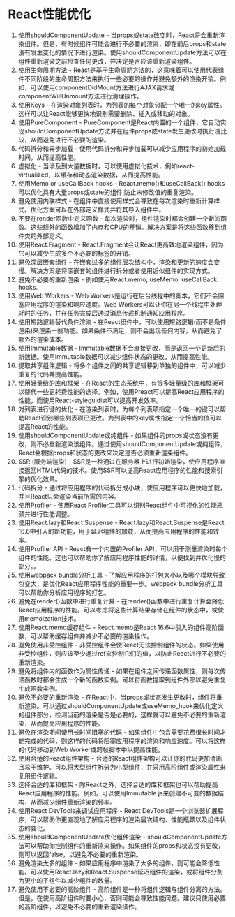 # React性能优化



1. 使用shouldComponentUpdate - 当props或state改变时，React将会重新渲染组件。但是，有时候组件可能会进行不必要的渲染，即在前后props和state没有发生变化的情况下进行渲染。使用shouldComponentUpdate方法可以在组件重新渲染之前检查任何更改，并决定是否应该重新渲染组件。
2. 使用生命周期方法 - React是基于生命周期方法的，这意味着可以使用代表组件不同阶段的生命周期方法来执行一些必要的操作并避免额外的渲染开销。例如，可以使用componentDidMount方法进行AJAX请求或componentWillUnmount方法进行清理操作。
3. 使用Keys - 在渲染对象列表时，为列表的每个对象分配一个唯一的key属性。这样可以让React能够更快地识别需要删除、插入或移动的对象。
4. 使用PureComponent - PureComponent是React内置的一个组件，它自动实现shouldComponentUpdate方法并在组件props或state发生更改时执行浅比较，从而避免进行不必要的渲染。
5. 代码拆分和异步加载 - 使用代码拆分和异步加载可以减少应用程序的初始加载时间，从而提高性能。
6. 虚拟化 - 当涉及到大量数据时，可以使用虚拟化技术，例如react-virtualized，以缓存和动态渲染数据，从而提高性能。
7. 使用Memo or useCallBack hooks - React.memo()和useCallBack() hooks可以优化具有大量props或state的组件,防止未修改值的重复渲染。
8. 避免使用内联样式 - 在组件中直接使用样式会导致在每次渲染时重新计算样式。优化方案可以在外部定义样式并将其导入组件中。
9. 不要在render函数中定义函数 - 每次渲染时，组件渲染时都会创建一个新的函数。这些额外的函数增加了内存和CPU的开销。解决方案是将这些函数移到组件类的外部定义。
10. 使用React.Fragment - React.Fragment会让React更高效地渲染组件，因为它可以减少生成多个不必要的标签的开销。
11. 避免深层嵌套组件 - 在嵌套过多的组件层次结构中，渲染和更新的速度会变慢。解决方案是将深嵌套的组件进行拆分或者使用近似组件的实现方式。
12. 避免不必要的重新渲染 - 例如使用React.memo, useMemo, useCallBack hooks.
13. 使用Web Workers - Web Workers是运行在后台线程中的脚本，它们不会阻塞应用程序的渲染和响应速度。Web Workers可以让你在另一个线程中处理耗时的任务，并在任务完成后通过消息传递机制通知应用程序。
14. 使用短路逻辑替代条件渲染 - 在React组件中，可以使用短路逻辑(而不是条件渲染)来渲染一些功能。如果条件不满足，则不会出现任何内容，从而避免了额外的渲染成本。
15. 使用Immutable数据 - Immutable数据不会直接更改，而是返回一个更新后的新数据。使用Immutable数据可以减少组件状态的更改，从而提高性能。
16. 提取共享组件逻辑 - 将多个组件之间的共享逻辑移到单独的组件中，可以减少重复的代码并提高性能。
17. 使用轻量级的库和框架 - 在React的生态系统中，有很多轻量级的库和框架可以替代一些更耗费性能的选择。例如，使用Preact可以提高React应用程序的性能，而使用React-styleguidist可以提高开发效率。
18. 对列表进行键的优化 - 在渲染列表时，为每个列表项指定一个唯一的键可以帮助React识别哪些列表项已更改。为列表中的key属性指定一个恰当的值可以提高React的性能。
19. 使用shouldComponentUpdate或纯组件 - 如果组件的props或状态没有更改，则不必重新渲染该组件。通过使用shouldComponentUpdate或纯组件，React会根据props和状态的更改来决定是否必须重新渲染组件。
20. SSR (服务端渲染) - SSR是一种通过在服务器上进行初始渲染，使应用程序直接返回HTML代码的技术。使用SSR可以提高React应用程序的性能和搜索引擎的优化效果。
21. 代码拆分 - 通过将应用程序的代码拆分成小块，使应用程序可以更快地加载，并且React只会渲染当前所需的内容。
22. 使用Profiler - 使用React Profiler工具可以识别React组件中可视化的性能瓶颈并进行性能调整。
23. 使用React.lazy和React.Suspense - React.lazy和React.Suspense是React 16.6中引入的新功能，用于延迟组件的加载，从而提高应用程序的性能和效率。
24. 使用Profiler API - React有一个内置的Profiler API，可以用于测量渲染时每个组件的性能。这也可以帮助你了解应用程序性能的详情，以便找到并优化慢的部分。。
25. 使用webpack bundle分析工具 - 了解应用程序的打包大小以及哪个模块导致包变大，是优化React应用程序性能的重要一步。webpack bundle分析工具可以帮助你分析应用程序的打包。
26. 避免在render()函数中进行重复计算 - 在render()函数中进行重复计算会降低React应用程序的性能。可以考虑将这些计算结果存储在组件的状态中，或使用memoization技术。
27. 使用React.memo缓存组件 - React.memo是React 16.6中引入的组件高阶函数，可以帮助缓存组件并减少不必要的渲染操作。
28. 避免使用非受控组件 - 非受控组件会使React无法控制组件的状态。如果使用非受控组件，则应该至少通过ref来控制它们的值，以防止React进行不必要的重新渲染。
29. 避免将组件内的函数作为属性传递 - 如果在组件之间传递函数属性，则每次传递函数时都会生成一个新的函数实例。可以将函数提取到组件外部以避免重复生成函数实例。
30. 避免不必要的重新渲染 - 在React中，当props或状态发生更改时，组件将重新渲染。可以通过shouldComponentUpdate或useMemo_hook来优化定义的组件部分，检测当前的渲染是否是必要的，这样就可以避免不必要的重新渲染，从而提高应用程序的性能。
31. 避免在渲染期间使用长时间阻塞的代码 - 如果组件中包含需要花费很长时间才能完成的代码，则这样的代码将阻塞应用程序的渲染和响应速度。可以将这样的代码移动到Web Worker或跨帧脚本中以提高性能。
32. 使用合适的React组件架构 - 合适的React组件架构可以让你的代码更加清晰且易于维护。可以将大型组件拆分为小型组件，并采用高阶组件或渲染属性来复用组件逻辑。
33. 选择合适的库和框架 - 除React之外，选择合适的库和框架也可以帮助提高React应用程序的性能。例如，可以使用Immutable.js来创建不可变的数据结构，从而减少组件重新渲染的频率。
34. 使用React DevTools来调试应用程序 - React DevTools是一个浏览器扩展程序，可以帮助你更直观地了解应用程序的渲染层次结构、性能瓶颈以及组件状态的变化。
35. 使用shouldComponentUpdate优化组件渲染 - shouldComponentUpdate方法可以帮助你控制组件的重新渲染操作。如果组件的props和状态没有更改，则可以返回false，以避免不必要的重新渲染。
36. 避免渲染太多的组件 - 如果应用程序中渲染了太多的组件，则可能会降低性能。可以使用React.lazy和React.Suspense延迟组件的渲染，或将组件分割为更小的子组件以减少组件的数量。
37. 避免使用不必要的高阶组件 - 高阶组件是一种将组件逻辑与组件分离的方法。但是，在使用高阶组件时要小心，否则可能会导致性能问题。建议只使用必要的高阶组件，以避免不必要的重新渲染操作。
